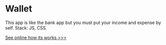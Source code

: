 # Wallet
This app is like the bank app but you must put your income and expense by self. Stack: JS, CSS.

[See online how its works >>>](https://ejdam090.github.io/Wallet/)
